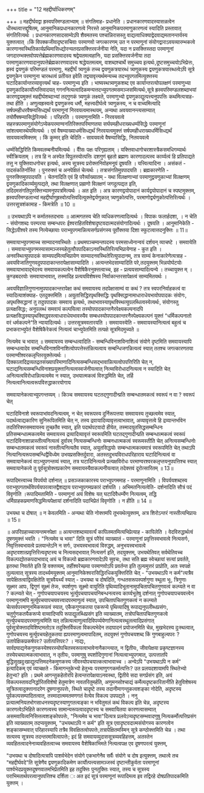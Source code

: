 +++
title = "12 महद्दीर्घाधिकरणम्"

+++
॥ महद्दीर्घवद्वा ह्रस्वपरिमण्डलाभ्याम् ॥ संगतिमाह- प्रधानेति । प्रधानकारणवादस्यासन्नत्वेन धीस्थत्वात्तद्दूषितम्, आनुमानिकप्रधानकारणत्वे निरस्ते आनुमानिकपरमाणुकारणत्वं स्यादिति प्रस्तावात् संगतिरित्यर्थः । प्रधानकारणसादसाम्येऽपि शैवमतस्य पश्चान्निरासस्तु वाद्यत्वाधिक्याद्वेदवाद्यमतानन्तर्यस्य युक्त्तत्वात् ।किं विपक्कजीवादृष्टसचिवाः परमाणवो जगत्कारणम् उत न परमाणूनां संयोगद्वाराऽवयव्यारम्भकत्वे कारणानवस्थितिकार्यप्रथिमासिध्द्योरन्यतरप्रसक्त्तिरवर्जनीया नेति, यदा न प्रसक्त्तिस्तदा परमाणूनां जगदारम्भक्त्तवोपपत्तेर्ब्रह्मकारणवादस्य श्रद्वेयतमत्वहानिः, यदा प्रसक्त्तिरवर्जनीया तदा परमाणुकारणवादानुपपत्तेर्ब्रह्मकारणवादस्य श्रद्धेयतमत्वम्, वाशब्दश्चार्थे समुच्चय इत्यर्थः,दूष्टसमुच्चयोऽभिप्रेत्तः, ह्रस्वं द्वयणुकं परिमण्डलं परमाणुः, महद्दीर्घं त्र्यणुकं तच्च द्वयणुकत्रयारब्धं त्र्यणुकस्य द्वयणुकत्रयारब्धत्वेऽपि सूत्रे द्वयणुकेन परमाणुना चारब्धत्वं प्रतीयत इवेति तद्वयावृत्त्यर्थमन्यच्च तदभ्युपगतमित्युक्त्तस्य घटादिकार्यान्तरव्यावृत्त्यर्थं चाह- परमाणुभ्य इति । भाष्यस्थत्र्यणुकशब्द एव कार्यान्तरत्योपलक्षणं परमाणुभ्या द्वयणुकादिकार्योत्पत्तिवादयत् गगननित्यत्वादिकमन्यत्तदभ्युपगतमसमञ्जसमित्यर्थः,सूत्रे ह्रस्वपरिमण्डलशब्दाभयां कारणद्वयमुक्त्तं महद्दीर्घशब्दाभ्यां तद्गुणकं त्र्यणुकं लक्ष्यते, परमाणुभ्यो द्वयणुकाद्युत्पत्त्यनुपपत्तिः कथमित्यत्राह- तथा हीति । अणुत्वह्रस्वत्वे द्वयणुकस्य धर्मौ, महत्त्वदीर्घत्वे त्र्यणुकस्य, न च वाच्यमित्यादि सर्षपमहीधरवैषम्यसिध्द्यर्थं परमाणूनां निरवयत्वमास्थयम्, अन्यथा अवयवानन्त्यसाम्यात् तयोर्वैषषम्यासिद्धेरित्यर्थः । परिहरति । परमाणूनामिति - निरवयवत्वे सहस्त्रपरमाणुसंयोगेऽप्येकपरमाण्वनतिरिक्त्तपरिमाणतया सर्घपमहीधराख्यधर्म्यसिद्धेः परमाणूनां सांशत्वमास्थेयमित्यर्थः । एवं वैषम्याख्याधर्मसिध्द्यर्थं निरवयत्वमुक्त्तं सर्षपमहीधराख्यधर्मिसिध्द्यर्थं सावयवत्वमिक्त्तम् । किं कुम्मर् इति चेदिति - सावयवत्वे वैषम्यासिद्धिः, नितवयवत्वे

धर्म्मसिद्धिरिति किमवलम्बनीयमित्यर्थः । वीैसः पक्षः परिगृह्यताम् । यक्त्तिवाधागोचरशास्त्रैकसमधिगम्यार्थः स्वीक्रियताम् । तत्र हि न अस्पेत विपुलस्योत्पत्तिः दशगुणं बृहतो ब्रह्मणः कारणादल्पस्व कार्य्यत्वं हि प्रतिपाद्यते तत्तु न युक्त्तिवाधगोचर इत्यर्थः, अस्य सूत्रस्य प्ररोक्त्तनिवोहमनूयं दूषयति । यत्त्वित्यादिना । असंकतं - पादसंकतिर्नास्ति । पुनरुक्त्तं च अनपेक्षितं चेत्यर्थः । तत्रासंगतिमुपपादयति । ब्रह्मकारणेति - पुनरुक्त्तिमुपपादयति । चेतनादिति एवं हि परैर्व्याख्यातम् - यथा विलक्षणाभ्यां परमाणुद्वयणुकाभ्यां विलक्षणम् द्वयणुकादिकार्य्यमुत्पद्यते, तथा विलक्षणात् प्रह्मणो विलक्षणं जगदुत्पद्यत इति, तदिदमसंगतिपुरुक्त्तिभ्यामनुपपत्रमित्यर्थः । अत इति । अत्र कारणद्वयोपादानं कार्यद्वयोपादानं च स्पष्टमुक्त्तम्, ह्रस्वपरिमण्डलाभ्यां महद्दीर्घाणुह्रस्वोत्पत्तिवदित्युक्त्तेद्वर्यणुकात् त्र्यणुकोत्पत्तिः, परमाणोर्द्व्यणुकोत्पत्तिरित्यर्थः । उत्तरसूत्रशंकामाह - किमत्रेति ॥ 10 ॥

॥ उभयथाऽपि न कर्मातस्तदभावः ॥ आत्मगतस्य चेति व्यधिकरणत्वादित्यर्थः । विपाकः फलार्हदशा, । न चेति - संयोगशब्दः परम्परया सम्बन्धपरः ईश्वराहितविशेषादृष्टवदात्मदसंयोगादित्यर्थः । दूषयति । आनुमानिकेति - सिद्धेऽपीश्वरे तस्य नित्येच्छायाः पराभ्युपगमान्नित्यसर्गप्रसंगस्य पूर्वोक्त्तया दिशा स्फुटत्वात्तदनुक्त्तिः ॥ 11॥

समवायाभ्युपगमाच्च साम्यादनवस्थितेः ॥ प्रथमपञ्चम्यन्तपदस्य परमसाध्येनान्वयं दर्शयन् व्याचष्टे । समवायेति । समवायाभ्युपगमस्यासामञ्जस्यहेतुत्वौपपादिकाऽनवस्थितिरित्यभिप्रायेणाह - कुत इति । अनवस्थित्युपपादकं साम्यपदमित्यभिप्रायेण साम्यादनवस्थितेरित्युपादानम्, तत्र साम्यं केनाकारेणेत्यत्राह - अवयविजातिगुणवदुपपादाकान्तरापेक्षासाम्यादिति । अत्यन्तभेदसाम्यादिति परे,तदयुक्त्तम् भिन्नयोर्घटयोः समवायाभावाद्भेदस्य समवायकल्पत्वेन वैशेषिकैरनुक्त्तत्वाच्च, इह - प्रत्ययसाम्यादित्यन्ये । तच्चायुक्त्त म् । कुण्डबदरयोः समवायाभावात्, तस्मादिह प्रत्ययविशेषस्य निर्वाकान्तरसापेक्षत्वं साम्यमितयर्थः ।

अवयविज्ञातिगुणानामुपपादकान्तरापेक्षा कथं समवायस्य तदपेक्षासाम्यं वा कथं ? तत्र स्वपरनिर्वाहकत्वं वा स्यादित्याशंक्याह- एतदुक्त्तमिति । अयुतासिद्धिरपृथक्सिद्धिः पृथक्सिद्धानामाधाराधेयभावोपपादकः संयोगः, अपृथक्सिद्धानां तु तदुपपादकः समवाय इत्यर्थः, तथाभावस्यापृथक्स्थित्युपलब्धित्वस्येत्यर्थः, संयोगस्तु प्रत्यक्षसिद्धः; अनुपलब्धं समवायं कल्पयित्वा तस्योपपादकान्तनैरपेक्ष्यकल्पनादपि प्रत्यक्षसिद्धस्यापृथक्सिद्धवस्त्वाधाराधेयभावस्यैव सम्बधस्योपपादकान्तरनैस्पेक्ष्यकल्पनं युक्त्तं "धर्मिकल्पनातो वरं धर्मकल्पने"ति न्यायादित्यर्थः । उत्तरसूत्रमवतारयति । समवायस्येति - समवायस्यानित्यत्वं बहुत्वं च प्रभाकराभ्युपेतं वैशेषिकैरेकत्वं नित्यत्वं चाभ्युपेतमिति तत्पक्षे सूत्रमिदमुच्यते ॥

नित्यमेव च भावात् ॥ समवायस्य सम्बन्धत्वादिति - सम्बन्धिविनाशविनाशित्वं संयोगे दृष्टमिति समवायस्यापि सम्बन्धत्वादेव सम्बन्धिविनाशविनाशित्वोपपत्तेस्तंन्नित्यत्वाय सम्बन्धिजगन्नित्यत्वं स्यात् ततश्च जगत्कारणतया परमाण्वीश्वरकलृप्तिरयुक्त्तेत्यर्थः । दिक्कालादिद्रव्यतद्रतसंख्यापरिमाणादिनित्यसम्बन्धिसद्भावान्नित्यत्वोपपत्तिरिति चेत् न, घटाद्यनित्यसम्बन्धिविनाशप्रयुक्त्तानित्यत्वस्वर्जनीयत्वात् नित्य्वविरोधादनित्यत्व न स्यादिति चेत् अनित्यत्वविरोधान्नित्यत्वमेव न स्यात्, उभयात्मकत्वं विरुद्धमिति चेत्, तर्हि नित्यत्वानित्यत्वरूपविरुद्धाकारयोगाय

समवायानेकत्वाभ्युपगन्तव्यम् । किञ्च समवायस्य घटतद्गुणादीन्प्रति सम्बन्धातमकत्वं स्वरूपं न वा ? स्वरूपं चेत्

घटादिविनाशे स्वरूपाभांवदनित्यत्वम्, न चेत् स्वरूपस्य दुर्निरूपत्तया समवायस्य तुच्छत्वमेव स्यात्, पदार्थत्वाद्यकारिण सुनिरूपितमिति चेत् न, तस्य द्रवायादिव्यावृत्तत्वाभावात्, अव्यावृत्तत्वे हि द्रव्यान्तर्भावेन तदतिरिक्त्तसमवायस्य तुच्छतैव स्यात्, इति पदार्थपटवादो हीयेत, तस्मादयुतसिद्धसम्बन्धिनः प्रतिसम्बन्धात्मकत्वमेव समवायस्य द्रव्यादिव्यावृत्तं स्वरूपमिति घटतद्गुणादीन्प्रति सम्बन्धात्मकत्वं स्वरूपं घटादिविनाशान्नास्तीत्यनित्यत्वं दुर्वारम् नित्यसम्बन्धिनोः सम्बनधात्मकत्वं स्वरूमस्तीति चेत् अनित्यसम्बन्धिनोः सम्बन्धातमकत्वं स्वरूपं नास्तीत्यनित्यतैव स्यात्, अयुतसिद्धयोः सम्बन्धात्मकत्वमात्रं स्वरूपमिति चेत् तथाऽपि नित्यानित्यरूपसम्बन्धिद्वैविध्येम उभयप्रसक्त्तिर्दुवारा, अतस्तदुभयविराधपरिहाराय घटादिनित्यत्वं वा समवायानेकत्वं वाऽभ्युपगन्तव्यं स्यात्, तत्र घटादिनित्यत्वे प्रत्यक्षविरोधः परमाण्वरश्वरकलृप्तयनुपपत्तिश्च स्यात् समवायानेकत्वे तु पूर्वसूत्रोक्त्तप्रकारेण समवायस्यैवाकल्पनीयत्वात् तदेक्त्तवं दूरोत्सारितम् ॥ 13॥

रूपादिमत्त्वाच्च विपर्ययो दर्शनात् ॥ प्रसञ्जकाकारस्य पराभ्युपगममाह - परमाणूनामिति । विपर्ययशब्दस्य पराभ्युपगतार्थविपर्ययपरत्वात्तद्वैशद्याय पराभ्युपगमप्रकारं दर्शयति । अभिमतनित्यत्वेति- दर्शनादिति सौत्रं पदं विवृणोति ।रूपादिमतामिति - परमाणूनां अयं विशेषः यत् घटादिवैधर्म्येण नित्यत्वम्, तद्धि धर्मिग्राहकप्रमाणसिद्धमित्यपेक्षायां दर्शनादिति पदाभिप्रेतं विवृणोति । न हीति ॥ 14 ॥

उभयथा च दोषात् ॥ न केवलमिति - अन्यथा चेति नोक्त्तमपि तूभयथेत्युक्त्तम्, अत्र शिरोऽन्तरं नास्तीत्यभिप्रायः ॥ 15॥

॥ अपरिग्रहाच्चात्यन्तमनपेक्षा ॥ अत्यन्तशब्दव्यावर्त्यं कापिलमतमित्यभिप्रेत्याह - कापिलेति । वेदविरुद्धार्थत्वं दूषणमुक्त्तं भवति । "नित्यमेव च भावा" दिति सूत्रं परैरेवं व्याख्यातं - परमाणूनां प्रवृत्तिस्वभावत्वे नित्यसर्गः, निवृत्तिस्वभावत्वे प्रलयान्तेऽनि न सर्गः, उभयस्वभावत्वं विरुद्धम्, अनुभयस्वभावत्वे अदृष्टवशात्प्रवृत्तिरित्यदृष्टस्य च नित्यसद्भावात् नित्यसर्ग इति, तदयुक्त्तम्, उभयथेतिवत् सर्वथेतिवच्च विकल्पद्योतकपदाभावाद् अयं च विकल्पो ब्रह्मकारणवादेऽपि सुवचः, तथा सति ब्रह्म स्वेच्छायां सत्यां प्रवर्तते, इतरथा निवर्तते इति हि वक्त्तव्यम्, तर्हीश्वरेच्छया परमाणवोऽपि प्रवर्तन्त इति तुल्यमुत्तरं प्राप्रोति, अतः स्वपक्षे तुल्यत्वात् सूत्रस्य तादर्थ्यमयुक्त्तम् आनुमानिकेश्वरासिद्धिरधिकयुक्त्तिरिति चेत् - "उभयथाऽपि न कर्म"त्यत्रैव सापेक्षितत्वाद्विवक्षितेति सूत्रवैयर्थ्यं स्यात् - उभयथा च दोषदिति, गन्धतसरूपस्पर्शगुणा स्थूला भूः, त्रिगुणाः सूक्ष्मर आपः, द्विगुणं सूक्ष्मं तेजः, स्पर्शगुणः सूक्ष्मो वायुरिति पृथिव्यादिभूतानामुपचितापचितगुणवत्वं कल्प्यते न वा ? कल्प्यते चेत् - गुणोपचयापचयस्य भूर्त्युपचयापचयनिबन्धनत्वस्य कार्य्यभूतेषु दर्शनात् गुणोपचयापचयवत्त्वेन परमाणूनामपि मूर्त्युपचयापचयवत्त्वादपरमाणुत्वं स्यात्, उपचितापचितगुणकत्वं न कल्प्यते चेत्सर्वपरमाणूनमिकरूपत्वं स्यात्, एकैकगुणकतया एकरूप्ये पृथिव्यादिषु रूपाद्यनुपलीब्धप्रसंगः, चतुर्गुणकतयैकरूप्ये वाय्वादिप्वपि रूपाद्युलब्धिप्रसंग इति व्याख्यातम्, तत्रोपचितापचितगुणकत्वे मूर्त्त्युपचयादपरमाणुत्वमिति यत् तन्नित्यत्वाणुत्वादिविपर्य्ययेणानित्यत्वस्थूलत्वादिप्रसंगात् पूर्वसूत्रोक्त्तादविशिष्टमतोऽत्र तदुक्त्तिर्विफला विकल्पभेदेन तदापादनं प्रयोजनमिति चेन्न, मुखभेदस्य दुःस्थत्वात्, गुणोपचयस्य मूर्त्युपचयहेतुकतया ह्यपरमाणुत्वमापादितम्, तदयुक्त्तं गुणोपचयशब्द किं गुणबाहुल्यपरः ? उतापेक्षिकप्रकर्षपरः? उतोत्पत्तिपरः? । नाद्यः, सार्वज्ञ्याद्यनेकगुणकस्येश्वरस्योपचितस्वरूपत्वाभावेनानैकान्त्यात्, न द्वितीयः, जीवापेक्षया प्रकृष्टज्ञानस्य तस्येपचयात्मकत्वाभावात्, न तृतीयः, परमाणुषु स्पर्शादिगुणानां नित्यत्वाभ्युपगमात्, उत्पत्तातपि बुद्धिसुखदुःखाद्युत्पत्तिमदनेकमुणकस्य जीवस्योपचयात्कत्वाभावाच्च । अन्येऽपि "उभयथाऽपि न कर्म" इत्यादिकम् एवं व्याचक्षते - किमागन्तुकेभ्यो हेतुभ्यः परमाणुगगकर्मात्पत्तिः? उत प्रलयदशायामपि स्थितेभ्यो हेतुभ्य? इति । प्रथमे आगन्तुकहेतोरपि हेत्वन्तरापेक्षयाऽनवस्था, द्वितीये सदा सगर्प्रसंग इति, अयं विकल्पस्तावदनिर्द्धारितविशेषो हेतुमात्रेण नावतरितुमर्हति, अणुमनसोश्चाद्यं कर्मेत्यदृष्टकारितानीति हेतुविशेषस्य सूत्रितत्वादुक्त्तानादरेण दूषणानुपपत्तेः, स्थिते चादृष्टे तस्य तदानीमागन्तुकत्वशङ्का नोदेति, अदृष्टस्य पूर्वकल्पसम्पादितत्वात्, तस्मादात्ममतमणगतं वेत्येव विकल्प उपपद्यते । ननु प्रत्यात्मनियतभोगसाधनस्यदृष्टस्याणुगतत्वङ्का न भवितुमलं कथं विकल्प इति चेन्न, अदृष्टस्य कारणत्वेऽभिहिते कारणत्वस्य सामान्यरूपत्वाददृष्टस्य च समवायितया कारणत्वासम्वात् असमवायित्वनिसित्तत्वशङ्कोपपत्तेः, "नित्यमेव च भावा"दित्यत्र प्रलयेऽप्यदृष्टसम्भवादणुषु नित्यकर्मोत्पत्तिप्रसंग इति व्याख्यातम् तदप्ययुक्त्तम्, "उभयथाऽपि न कर्म" इति सूत्र एवादृष्टवदात्मसंयोगस्य कारणत्वेन शङ्कासम्भवात् परिहारस्यापि तत्रैव विवक्षितत्वोपपत्तेः,तत्रापेक्षितमस्मिन् सूत्रे कण्ठोक्त्तमिति चेन्न । तथा सत्यस्य सूत्रस्य तदन्तरमावित्वापत्तेः; इदं हि समवायव्युदाससूत्रव्यवहिहत्तम्, अतस्तेन व्यवहितत्वादनेनाव्यवहितत्वाच्च समवायस्य वैशेषिकाभिमते नित्यत्वपक्ष एव दूषणपरत्वं युक्त्तम्,

"उभयथा च दोषादित्यत्रापि पाशर्वभेदेन संयोगे एकभागेनैव सर्वैः संयोगे च दोष इत्युक्त्तम्, तथात्वे तच "महद्दीर्घवदे"ति सूत्रेणैव द्वयणुकादिकमेण कार्योत्पत्त्यसामञ्जस्वं दृष्टान्तीकुर्वता परमाणूनां पार्श्वभेदप्रयुक्त्तदूषणवातमभिप्रेतमिति इह तदुक्त्तिः पुनतुक्त्तिः स्यात्, तस्य च सूत्रस्य पराभिमतार्थपरत्वानुपपत्तिश्च दर्शिता ः अत इदं सूत्रं परमाणूनां रूपादिमत्व इव तद्विरहे दोषप्रतिपादकमिति युक्त्तम् ।

